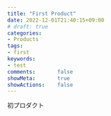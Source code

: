 ```yaml
---
title: "First Product"
date: 2022-12-01T21:40:15+09:00
# draft: true
categories:
- Products
tags:
- first
keywords:
- test
comments:       false
showMeta:       true
showActions:    false
---
```


初プロダクト
